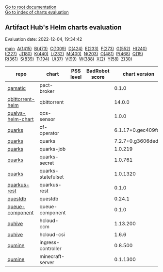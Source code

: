 [Go to root documentation](https://vicenteherrera.com/secobs-charts)  
[Go to index of charts evaluation](https://vicenteherrera.com/secobs-charts/docs/generated/charts_levels)

## Artifact Hub's Helm charts evaluation

Evaluation date: 2022-12-04, 19:34:42

[main](./charts_levels)&nbsp; [A(1415)](./charts_levels_a)&nbsp; [B(473)](./charts_levels_b)&nbsp; [C(1009)](./charts_levels_c)&nbsp; [D(424)](./charts_levels_d)&nbsp; [E(233)](./charts_levels_e)&nbsp; [F(273)](./charts_levels_f)&nbsp; [G(552)](./charts_levels_g)&nbsp; [H(240)](./charts_levels_h)&nbsp; [I(227)](./charts_levels_i)&nbsp; [J(180)](./charts_levels_j)&nbsp; [K(440)](./charts_levels_k)&nbsp; [L(232)](./charts_levels_l)&nbsp; [M(400)](./charts_levels_m)&nbsp; [N(203)](./charts_levels_n)&nbsp; [O(481)](./charts_levels_o)&nbsp; [P(468)](./charts_levels_p)&nbsp; [Q(15)](./charts_levels_q)&nbsp; [R(361)](./charts_levels_r)&nbsp; [S(839)](./charts_levels_s)&nbsp; [T(194)](./charts_levels_t)&nbsp; [U(37)](./charts_levels_u)&nbsp; [V(99)](./charts_levels_v)&nbsp; [W(388)](./charts_levels_w)&nbsp; [X(2)](./charts_levels_x)&nbsp; [Y(58)](./charts_levels_y)&nbsp; [Z(30)](./charts_levels_z)&nbsp; 

| repo | chart | PSS level | BadRobot score | chart version | app version |
|------|------|------|------|------|------|
| [qamatic](https://qamatic.github.io/charts) | pact-broker |  |  | 0.1.0 | 1.0 |
| [qbittorrent-helm](https://compunctus.github.io/qbittorrent-helm) | qbittorrent |  |  | 14.0.0 | v4.5.0 |
| [qualys-helm-chart](https://qualys.github.io/Qualys-Helm-Charts/) | qcs-sensor |  |  | 1.0.0 | 1.19.2-0 |
| [quarks](https://cloudfoundry-incubator.github.io/quarks-helm/) | cf-operator |  |  | 6.1.17+0.gec409fd7 | 6.1.17+0.gec409fd7 |
| [quarks](https://cloudfoundry-incubator.github.io/quarks-helm/) | quarks |  |  | 7.2.7+0.g3606ded | 7.2.7+0.g3606ded |
| [quarks](https://cloudfoundry-incubator.github.io/quarks-helm/) | quarks-job |  |  | 1.0.219 | 1.0.219 |
| [quarks](https://cloudfoundry-incubator.github.io/quarks-helm/) | quarks-secret |  |  | 1.0.761 | 1.0.761 |
| [quarks](https://cloudfoundry-incubator.github.io/quarks-helm/) | quarks-statefulset |  |  | 1.0.1320 | 1.0.1320 |
| [quarkus-rest](https://laminba2003.github.io/quarkus-rest-services) | quarkus-rest |  |  | 0.1.0 | 1.16.0 |
| [questdb](https://helm.questdb.io/) | questdb |  |  | 0.24.1 | 6.6.1 |
| [queue-component](https://raw.githubusercontent.com/ConductionNL/queue-component/master/api/helm/) | queue-component |  |  | 0.1.0 | V1.0 |
| [quhive](https://quhive.github.io/charts/) | hcloud-ccm |  |  | 1.13.200 | v1.13.2 |
| [quhive](https://quhive.github.io/charts/) | hcloud-csi |  |  | 1.6.6 | 1.6.0 |
| [qumine](https://qumine.github.io/charts/) | ingress-controller |  |  | 0.8.500 | v0.8.5 |
| [qumine](https://qumine.github.io/charts/) | minecraft-server |  |  | 0.1.1300 | v0.1.13 |
